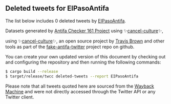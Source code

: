 ## Deleted tweets for EIPasoAntifa

The list below includes 0 deleted tweets by
[EIPasoAntifa](https://twitter.com/EIPasoAntifa).



Datasets generated by [Antifa Checker 161 Project](https://twitter.com/antifacheck161) using ✨[cancel-culture](https://github.com/travisbrown/cancel-culture)✨,
 
using ✨[cancel-culture](https://github.com/travisbrown/cancel-culture)✨, an open source project by 
[Travis Brown](https://twitter.com/travisbrown) and other tools as part of the 
[fake-antifa-twitter](https://github.com/antifacheck161/fake-antifa-twitter) project repo on github.

You can create your own updated version of this document by checking out and configuring the
repository and then running the following commands:

```bash
$ cargo build --release
$ target/release/twcc deleted-tweets --report EIPasoAntifa
```

Please note that all tweets quoted here are sourced from the
[Wayback Machine](https://web.archive.org) and were not directly accessed through the Twitter API or
any Twitter client.

